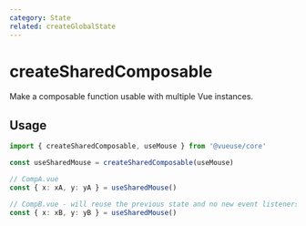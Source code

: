 ```yaml
---
category: State
related: createGlobalState
---
```


# createSharedComposable

Make a composable function usable with multiple Vue instances.

## Usage

```ts twoslash
import { createSharedComposable, useMouse } from '@vueuse/core'

const useSharedMouse = createSharedComposable(useMouse)

// CompA.vue
const { x: xA, y: yA } = useSharedMouse()

// CompB.vue - will reuse the previous state and no new event listeners will be registered
const { x: xB, y: yB } = useSharedMouse()
```
